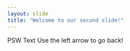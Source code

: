 ```yaml
---
layout: slide
title: "Welcome to our second slide!"
---
```

PSW Text
Use the left arrow to go back!
